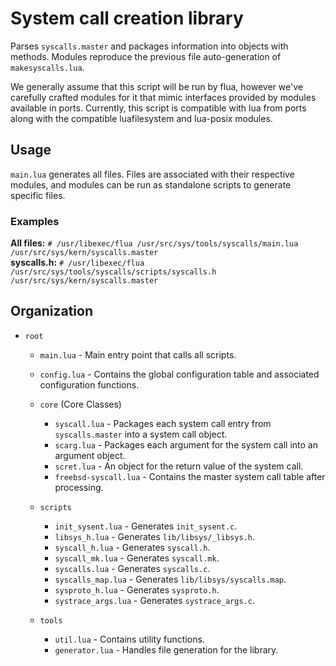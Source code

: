# System call creation library
Parses `syscalls.master` and packages information into objects with methods.
Modules reproduce the previous file auto-generation of `makesyscalls.lua`.

We generally assume that this script will be run by flua, however we've
carefully crafted modules for it that mimic interfaces provided by modules
available in ports.  Currently, this script is compatible with lua from
ports along with the compatible luafilesystem and lua-posix modules.

## Usage
`main.lua` generates all files.
Files are associated with their respective modules, and modules can be run as
standalone scripts to generate specific files.

### Examples
**All files:**
`# /usr/libexec/flua /usr/src/sys/tools/syscalls/main.lua /usr/src/sys/kern/syscalls.master`
<br>
**syscalls.h:**
`# /usr/libexec/flua /usr/src/sys/tools/syscalls/scripts/syscalls.h /usr/src/sys/kern/syscalls.master`

## Organization
* `root`
  * `main.lua` - Main entry point that calls all scripts.
  * `config.lua` - Contains the global configuration table and associated
                   configuration functions.

  * `core` (Core Classes)
    * `syscall.lua` - Packages each system call entry from `syscalls.master`
                      into a system call object.
    * `scarg.lua` - Packages each argument for the system call into an argument
                    object.
    * `scret.lua` - An object for the return value of the system call.
    * `freebsd-syscall.lua` - Contains the master system call table after
                              processing.

  * `scripts`
    * `init_sysent.lua` - Generates `init_sysent.c`.
    * `libsys_h.lua` - Generates `lib/libsys/_libsys.h`.
    * `syscall_h.lua` - Generates `syscall.h`.
    * `syscall_mk.lua` - Generates `syscall.mk`.
    * `syscalls.lua` - Generates `syscalls.c`.
    * `syscalls_map.lua` - Generates `lib/libsys/syscalls.map`.
    * `sysproto_h.lua` - Generates `sysproto.h`.
    * `systrace_args.lua` - Generates `systrace_args.c`.

  * `tools`
    * `util.lua` - Contains utility functions.
    * `generator.lua` - Handles file generation for the library.
